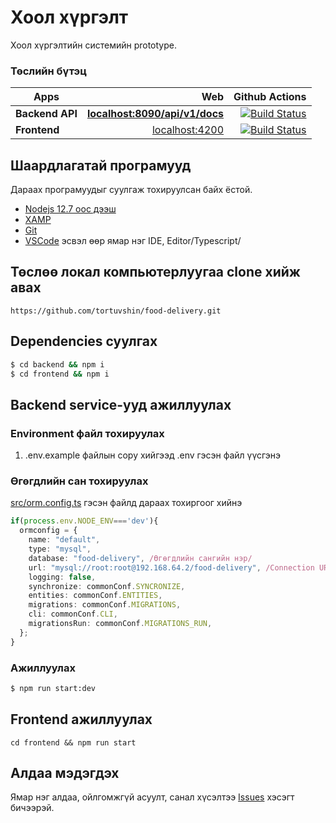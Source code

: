# Хоол хүргэлт

Хоол хүргэлтийн системийн prototype.

### Төслийн бүтэц

| Apps            |                                                     Web |                                                                                                                                                       Github Actions |
| --------------- | ------------------------------------------------------: | -------------------------------------------------------------------------------------------------------------------------------------------------------------------: |
| **Backend API** | **[localhost:8090/api/v1/docs](http://localhost:8090/api/v1/docs)** | [![Build Status](https://github.com/dev-mn/food-delivery/workflows/backend/badge.svg)](https://github.com/dev-mn/food-delivery/actions?workflow=backend) |
| **Frontend**   |             [localhost:4200](http://localhost:4200) | [![Build Status](https://github.com/dev-mn/food-delivery/workflows/frontend/badge.svg)](https://github.com/dev-mn/food-delivery/actions?workflow=frontend) |

## Шаардлагатай програмууд

Дараах програмуудыг суулгаж тохируулсан байх ёстой.

- [Nodejs 12.7 оос дээш](https://nodejs.org/en/download/)
- [XAMP](https://www.apachefriends.org/download.html)
- [Git](https://git-scm.com/downloads)
- [VSCode](https://code.visualstudio.com/) эсвэл өөр ямар нэг IDE, Editor/Typescript/

## Төслөө локал компьютерлуугаа clone хийж авах

`https://github.com/tortuvshin/food-delivery.git`

## Dependencies суулгах

```bash
$ cd backend && npm i
$ cd frontend && npm i 
```
## Backend service-ууд ажиллуулах

### Environment файл тохируулах

1. .env.example файлын copy хийгээд .env гэсэн файл үүсгэнэ

### Өгөгдлийн сан тохируулах

[src/orm.config.ts](src/orm.config.ts) гэсэн файлд дараах тохиргоог хийнэ

```ts
if(process.env.NODE_ENV==='dev'){
  ormconfig = {
    name: "default",
    type: "mysql",
    database: "food-delivery", /Өгөгдлийн сангийн нэр/ 
    url: "mysql://root:root@192.168.64.2/food-delivery", /Connection URL root:root гэсний оронд өгөгдлийн сангийн хэрэглэгчийн нэр нууц үгийг тохируулна/ 
    logging: false,
    synchronize: commonConf.SYNCRONIZE,
    entities: commonConf.ENTITIES,
    migrations: commonConf.MIGRATIONS,
    cli: commonConf.CLI,
    migrationsRun: commonConf.MIGRATIONS_RUN,
  };
}

```

### Ажиллуулах

```bash
$ npm run start:dev
```

## Frontend ажиллуулах

`cd frontend && npm run start`

## Алдаа мэдэгдэх

Ямар нэг алдаа, ойлгомжгүй асуулт, санал хүсэлтээ [Issues](https://github.com/tortuvshin/food-delivery/issues) хэсэгт бичээрэй.
